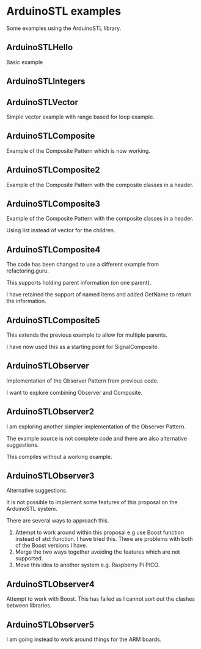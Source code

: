 # ArduinoSTL examples

Some examples using the ArduinoSTL library.

## ArduinoSTLHello

Basic example

## ArduinoSTLIntegers

## ArduinoSTLVector

Simple vector example with range based for loop example.

## ArduinoSTLComposite

Example of the Composite Pattern which is now working.

## ArduinoSTLComposite2

Example of the Composite Pattern with the composite classes in a header.

## ArduinoSTLComposite3

Example of the Composite Pattern with the composite classes in a header.

Using list instead of vector for the children.

## ArduinoSTLComposite4

The code has been changed to use a different example from refactoring.guru.

This supports holding parent information (on one parent).

I have retained the support of named items and added GetName to return the information.

## ArduinoSTLComposite5

This extends the previous example to allow for multiple parents.

I have now used this as a starting point for SignalComposite.

## ArduinoSTLObserver

Implementation of the Observer Pattern from previous code.

I want to explore combining Observer and Composite.

## ArduinoSTLObserver2

I am exploring another simpler implementation of the Observer Pattern.

The example source is not complete code and there are also alternative suggestions.

This compiles without a working example.
 
## ArduinoSTLObserver3

Alternative suggestions.

It is not possible to implement some features of this proposal on the ArduinoSTL system.

There are several ways to approach this.

1. Attempt to work around within this proposal e.g use Boost function instead of std::function.
   I have tried this. There are problems with both of the Boost versions I have.
2. Merge the two ways together avoiding the features which are not supported.
3. Move this idea to another system e.g. Raspberry Pi PICO.

## ArduinoSTLObserver4

Attempt to work with Boost. This has failed as I cannot sort out the clashes between libraries.

## ArduinoSTLObserver5

I am going instead to work around things for the ARM boards.


